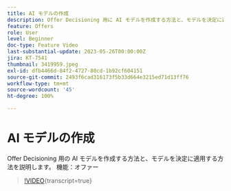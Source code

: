```yaml
---
title: AI モデルの作成
description: Offer Decisioning 用に AI モデルを作成する方法と、モデルを決定に適用する方法を説明します。
feature: Offers
role: User
level: Beginner
doc-type: Feature Video
last-substantial-update: 2023-05-26T00:00:00Z
jira: KT-7541
thumbnail: 3419959.jpeg
exl-id: dfb4466d-84f2-4727-80cd-1b92cf604151
source-git-commit: 2493f6cad316173f5b33d664e3215ed71d13ff76
workflow-type: tm+mt
source-wordcount: '45'
ht-degree: 100%

---
```


# AI モデルの作成

Offer Decisioning 用の AI モデルを作成する方法と、モデルを決定に適用する方法を説明します。
機能：オファー

>[!VIDEO](https://video.tv.adobe.com/v/3444665/?learn=on&captions=jpn){transcript=true}
